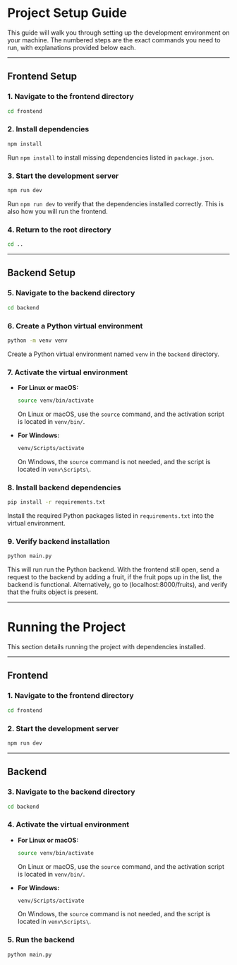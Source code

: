 
# Project Setup Guide

This guide will walk you through setting up the development environment on your machine. The numbered steps are the exact commands you need to run, with explanations provided below each.

---

## Frontend Setup

### 1. Navigate to the frontend directory

```bash
cd frontend
```

### 2. Install dependencies

```bash
npm install
```

Run `npm install` to install missing dependencies listed in `package.json`.

### 3. Start the development server

```bash
npm run dev
```

Run `npm run dev` to verify that the dependencies installed correctly. This is also how you will run the frontend.

### 4. Return to the root directory

```bash
cd ..
```

---

## Backend Setup

### 5. Navigate to the backend directory

```bash
cd backend
```

### 6. Create a Python virtual environment

```bash
python -m venv venv
```

Create a Python virtual environment named `venv` in the `backend` directory.

### 7. Activate the virtual environment

- **For Linux or macOS:**

  ```bash
  source venv/bin/activate
  ```

  On Linux or macOS, use the `source` command, and the activation script is located in `venv/bin/`.

- **For Windows:**

  ```bash
  venv/Scripts/activate
  ```

  On Windows, the `source` command is not needed, and the script is located in `venv\Scripts\`.

### 8. Install backend dependencies

```bash
pip install -r requirements.txt
```

Install the required Python packages listed in `requirements.txt` into the virtual environment.

### 9. Verify backend installation

```bash
python main.py
```

This will run run the Python backend. With the frontend still open, send a request to the backend by adding a fruit, if the fruit pops up in the list, the backend is functional.
Alternatively, go to (localhost:8000/fruits), and verify that the fruits object is present.


---

# Running the Project

This section details running the project with dependencies installed.

---

## Frontend

### 1. Navigate to the frontend directory

```bash
cd frontend
```

### 2. Start the development server

```bash
npm run dev
```

---

## Backend

### 3. Navigate to the backend directory

```bash
cd backend
```

### 4. Activate the virtual environment

- **For Linux or macOS:**

  ```bash
  source venv/bin/activate
  ```

  On Linux or macOS, use the `source` command, and the activation script is located in `venv/bin/`.

- **For Windows:**

  ```bash
  venv/Scripts/activate
  ```

  On Windows, the `source` command is not needed, and the script is located in `venv\Scripts\`.

### 5. Run the backend

```bash
python main.py
```

